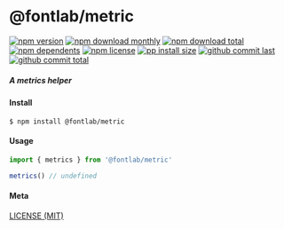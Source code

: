 # @fontlab/metric

[![npm version][badge-npm-version]][url-npm]
[![npm download monthly][badge-npm-download-monthly]][url-npm]
[![npm download total][badge-npm-download-total]][url-npm]
[![npm dependents][badge-npm-dependents]][url-github]
[![npm license][badge-npm-license]][url-npm]
[![pp install size][badge-pp-install-size]][url-pp]
[![github commit last][badge-github-last-commit]][url-github]
[![github commit total][badge-github-commit-count]][url-github]

[//]: <> (Shields)
[badge-npm-version]: https://flat.badgen.net/npm/v/@fontlab/metric
[badge-npm-download-monthly]: https://flat.badgen.net/npm/dm/@fontlab/metric
[badge-npm-download-total]:https://flat.badgen.net/npm/dt/@fontlab/metric
[badge-npm-dependents]: https://flat.badgen.net/npm/dependents/@fontlab/metric
[badge-npm-license]: https://flat.badgen.net/npm/license/@fontlab/metric
[badge-pp-install-size]: https://flat.badgen.net/packagephobia/install/@fontlab/metric
[badge-github-last-commit]: https://flat.badgen.net/github/last-commit/hoyeungw/ject
[badge-github-commit-count]: https://flat.badgen.net/github/commits/hoyeungw/ject

[//]: <> (Link)
[url-npm]: https://npmjs.org/package/@fontlab/metric
[url-pp]: https://packagephobia.now.sh/result?p=@fontlab/metric
[url-github]: https://github.com/hoyeungw/ject

##### A metrics helper

#### Install
```console
$ npm install @fontlab/metric
```

#### Usage
```js
import { metrics } from '@fontlab/metric'

metrics() // undefined
```

#### Meta
[LICENSE (MIT)](LICENSE)
